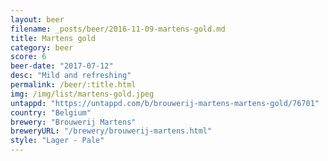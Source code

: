 ```yaml
---
layout: beer
filename: _posts/beer/2016-11-09-martens-gold.md
title: Martens gold
category: beer
score: 6
beer-date: "2017-07-12"
desc: "Mild and refreshing"
permalink: /beer/:title.html
img: /img/list/martens-gold.jpeg
untappd: "https://untappd.com/b/brouwerij-martens-martens-gold/76701"
country: "Belgium"
brewery: "Brouwerij Martens"
breweryURL: "/brewery/brouwerij-martens.html"
style: "Lager - Pale"
---
```

